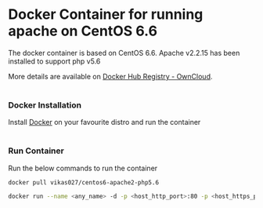 # Docker Container for running apache on CentOS 6.6
The docker container is based on CentOS 6.6. 
Apache v2.2.15 has been installed to support php v5.6

More details are available on [Docker Hub Registry - OwnCloud](https://registry.hub.docker.com/u/vikas027/centos6-apache2-php5.6/).
<br>
<br>
### Docker Installation
Install [Docker](https://docs.docker.com/installation/) on your favourite distro and run the container
<br>
<br>
### Run Container
Run the below commands to run the container

```bash
docker pull vikas027/centos6-apache2-php5.6

docker run --name <any_name> -d -p <host_http_port>:80 -p <host_https_port>:443 -v <path_of_website_files>:/var/www/html vikas027/centos6-apache2-php5.6
```
